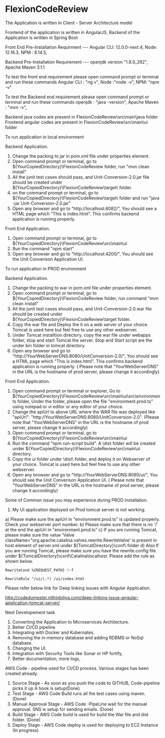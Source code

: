 # FlexionCodeReview

The Application is written in Client - Server Architecture model

Frontend of the application is written in AngularJS, Backend of the Application is written in Spring Boot

Front End Pre-Installation Requirment --- 
Angular CLI: 12.0.0-next.4,
Node: 12.16.3,
NPM : 6.14.5,

Backend Pre-Installation  Requirement ---
openjdk version "1.8.0_282",
Apache Maven 3.1.1 

To test the front end requirement please open command prompt or terminal and run these commands
Angular CLI : "ng v", Node :"node -v", NPM: "npm -v"

To test the Backend end requirement please open command prompt or terminal and run these commands
openjdk : "java -version", Apache Maven : "mvn -v",


Backend java codes are present in FlexionCodeReview\src\main\java folder
Frontend angular codes are present in FlexionCodeReview\src\main\ui folder

To run application in local environment 

Backend Application. 

1) Change the packing to jar in pom.xml file under properties element. 
2) Open command prompt or terminal, go to ${YourCopiedDirectory}\FlexionCodeReview folder, run "mvn clean install"
3) All the junit test cases should pass, and Unit-Conversion-2.0.jar file should be created under ${YourCopiedDirectory}\FlexionCodeReview\target\ folder. 
4) on the command prompt or terminal, go to ${YourCopiedDirectory}\FlexionCodeReview\target\  folder and run "java -jar Unit-Conversion-2.0.jar"
5) Open any browser and go to "http://localhost:8082/", You should see a HTML page which "This is index.html". This confirms backend application is running properly. 

Front End Application. 
1) Open command prompt or terminal, go to ${YourCopiedDirectory}\FlexionCodeReview\src\main\ui
2) Run the command "npm start"
3) Open any browser and go to "http://localhost:4200/", You should see the Unit Converison Application UI. 


To run application in PROD environment 

Backend Application. 
1) Change the packing to war in pom.xml file under properties element. 
2) Open command prompt or terminal, go to ${YourCopiedDirectory}\FlexionCodeReview folder, run command "mvn clean install"
3) All the junit test cases should pass, and Unit-Conversion-2.0.war file should be created under ${YourCopiedDirectory}\FlexionCodeReview\target folder.
4) Copy the war file and Deploy the it on a web server of your choice. Tomcat is used here but feel free to use any other webserver. 
5) Under Tomcat installtion directory, copy the  war file under webapps folder, stop and start Tomcat the server. Stop and Start script are the under bin folder in tomcat directory. 
6) Open any browser and go to "http://YourWebServerDNS:8080/UnitConversion-2.0/", You should see a HTML page which "This is index.html". This confirms backend application is running properly. ( Please note that "YourWebServerDNS" in the URL is the hostname of prod server, please change it accordingly) 

Front End Application. 
1) Open command prompt or terminal or explorer, Go to ${YourCopiedDirectory}\FlexionCodeReview\src\main\ui\src\environments folder, Under the folder, please open the file "environment.prod.ts" using notepad or vi editor or any editor of your choice. 
2) Change the apiUrl to above URL where the WAR file was deployed like  "apiUrl": "http://YourWebServerDNS:8080/UnitConversion-2.0".
(Please note that "YourWebServerDNS" in the URL is the hostname of prod server, please change it accordingly) 
3) Open command prompt or terminal, go to ${YourCopiedDirectory}\FlexionCodeReview\src\main\ui
4) Run the command "npm run-script build". A \dist folder will be created under ${YourCopiedDirectory}\FlexionCodeReview\src\main\ui directory. 
5) Copy the ui folder under \dist\ folder, and deploy it on Webserver of your choice. Tomcat is used here but feel free to use any other webserver. 
5) Open any browser and go to "http://YourWebServerDNS:8080/ui/", You should see the Unit Converison Application UI. ( Please note that "YourWebServerDNS" in the URL is the hostname of prod server, please change it accordingly)



Some of Common issue you may experience during PROD installation. 

1) My UI application deployed on Prod tomcat server is not working. 

a) Please make sure the apiUrl in  "environment.prod.ts" is updated properly. Check your webserver port number. 
b) Please make sure that there is no '/' at the end the apiUrl in  "environment.prod.ts"
c) If you are running Tomcat, please make sure the value 'Valve className="org.apache.catalina.valves.rewrite.RewriteValve' is present in host element of server.xml under ${TomcatDirectory}\conf\ folder
d) Also If you are running Tomcat, please make sure you have the rewrite.config file under ${TomcatDirectory}\conf\Catalina\localhost. Please add the rule as shown below. 
   
	RewriteCond %{REQUEST_PATH} !-f   
		 	
	RewriteRule ^/ui/(.*) /ui/index.html 

Please refer below link for Deep linking issues with Angular Application. 

http://codedumpster.nithinbiliya.com/deep-linking-issue-angular-application-tomcat-server/


Next Developement task
1) Converting the Application to Microservices Architecture.
2) Better CI/CD pipeline 
3) Integrating with Docker and Kubernates. 
4) Removing the in-memory database and adding RDBMS or NoSql database. 
5) Changing the UI.
6) Integration with Security Tools like Sonar or HP fortify, 
7) Better documentation, more logs, 

AWS Code - pipeline used for CI/CD process. Various stages has been created already. 
1) Source Stage - As soon as you push the code to GITHUB, Code-pipeline picks it up A hook is setup(Done) 
2) Test Stage -  AWS Code Build runs all the test cases using maven. (Done) 
3) Manual Approval Stage -  AWS Code -PipeLine wait for the manual approval. SNS is setup for sending emails. (Done) 
4) Build Stage - AWS Code build is used for build the War file and dist folder. (Done) 
4) Deploy Stage - AWS Code deploy is used for deploying to EC2 Instance (In progress) 



